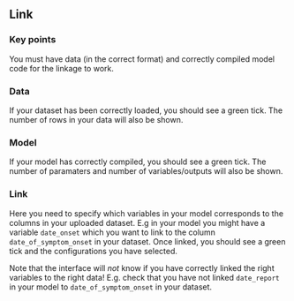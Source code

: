 ## Link

### Key points

You must have data (in the correct format) and correctly compiled model code for the linkage to work.

### Data

If your dataset has been correctly loaded, you should see a green tick.
The number of rows in your data will also be shown.

### Model

If your model has correctly compiled, you should see a green tick.
The number of paramaters and number of variables/outputs will also be shown.

### Link

Here you need to specify which variables in your model corresponds to the columns in your uploaded dataset.
E.g in your model you might have a variable `date_onset` which you want to link to the column `date_of_symptom_onset` in your dataset.
Once linked, you should see a green tick and the configurations you have selected.

Note that the interface will *not* know if you have correctly linked the right variables to the right data!
E.g. check that you have not linked `date_report` in your model to `date_of_symptom_onset` in your dataset.
